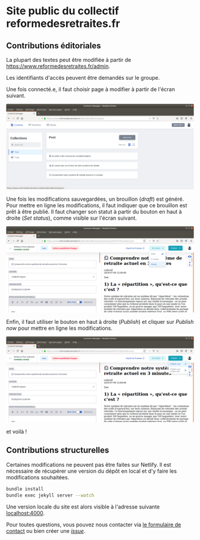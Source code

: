 # Site public du collectif reformedesretraites.fr


## Contributions éditoriales

La plupart des textes peut être modifiée à partir de https://www.reformedesretraites.fr/admin.

Les identifiants d'accès peuvent être demandés sur le groupe.

Une fois connecté.e, il faut choisir page à modifier à partir de l'écran suivant.

![Écran principal de Netlify](assets/img/uploads/resources.png)

Une fois les modifications sauvegardées, un brouillon (_draft_) est généré. Pour mettre en ligne les modifications, il faut indiquer que ce brouillon est prêt à être publié. Il faut changer son statut à partir du bouton en haut à droite (_Set status_), comme visible sur l'écran suivant.

![Mise en avant du bouton de changement de statut](assets/img/uploads/ready-status.png)

Enfin, il faut utiliser le bouton en haut à droite (_Publish_) et cliquer sur _Publish now_ pour mettre en ligne les modifications.

![Mise en avant du bouton Publish](assets/img/uploads/publish.png)

et voilà !


## Contributions structurelles

Certaines modifications ne peuvent pas être faites sur Netlify. Il est nécessaire de récupérer une version du dépôt en local et d'y faire les modifications souhaitées.

```bash
bundle install
bundle exec jekyll server --watch
```

Une version locale du site est alors visible à l'adresse suivante [localhost:4000](http://localhost:4000/).

Pour toutes questions, vous pouvez nous contacter via [le formulaire de contact](https://www.reformedesretraites.fr/contact) ou bien créer une [_issue_](https://github.com/reformedesretraites/site/issues/new).

